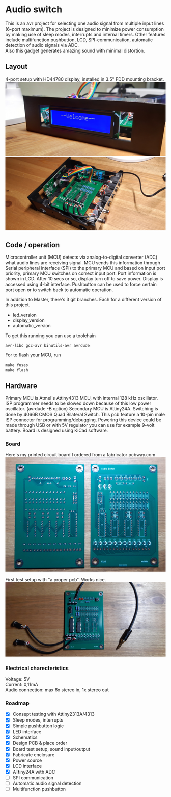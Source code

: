 # Audio switch   

This is an avr project for selecting one audio signal from multiple input lines (6-port maximum). The project is designed to minimize power consumption by making use of sleep modes, interrupts and internal timers. Other features include multifunction pushbutton, LCD, SPI-communication, automatic detection of audio signals via ADC.\
Also this gadget generates amazing sound with minimal distortion.

## Layout

4-port setup with HD44780 display, installed in 3.5" FDD mounting bracket.\
![LCD](/pics/welcome.jpg)
![Test setup](/pics/display_setup.jpg)  

## Code / operation

Microcontroller unit (MCU) detects via analog-to-digital converter (ADC) what audio lines are receiving signal. MCU sends this information through Serial peripheral interface (SPI) to the primary MCU and based on input port priority, primary MCU switches on correct input port. Port information is shown in LCD. After 10 secs or so, display turn off to save power. Display is accessed using 4-bit interface. Pushbutton can be used to force certain port open or to switch back to automatic operation.
  
In addition to Master, there's 3 git branches. Each for a different version of this project.
- led_version
- display_version
- automatic_version

To get this running you can use a toolchain
```
avr-libc gcc-avr binutils-avr avrdude
```

For to flash your MCU, run
```shell
make fuses
make flash
```

## Hardware  

Primary MCU is Atmel's Attiny4313 MCU, with internal 128 kHz oscillator. ISP programmer needs to be slowed down because of this low power oscillator. (avrdude -B option) Secondary MCU is Attiny24A. Switching is done by 4066B CMOS Quad Bilateral Switch.
This pcb feature a 10-pin male ISP connector for programming/debugging. Powering this device could be made through USB or with 5V regulator you can use for example 9-volt battery. Board is designed using KiCad software.

### Board

Here's my printed circuit board I ordered from a fabricator pcbway.com\
<img src="/pics/front_back.jpg" alt="Front">

First test setup with "a proper pcb". Works nice.\
<img src="/pics/test_setup.jpg" alt="test-setup">

### Electrical charecteristics

Voltage: 5V\
Current: 0,11mA\
Audio connection: max 6x stereo in, 1x stereo out

### Roadmap

- [x] Consept testing with Attiny2313A/4313
- [x] Sleep modes, interrupts
- [x] Simple pushbutton logic
- [x] LED interface
- [x] Schematics
- [x] Design PCB & place order
- [x] Board test setup, sound input/output
- [x] Fabricate enclosure
- [x] Power source
- [x] LCD interface
- [X] ATtiny24A with ADC
- [ ] SPI communication 
- [ ] Automatic audio signal detection
- [ ] Multifunction pushbutton